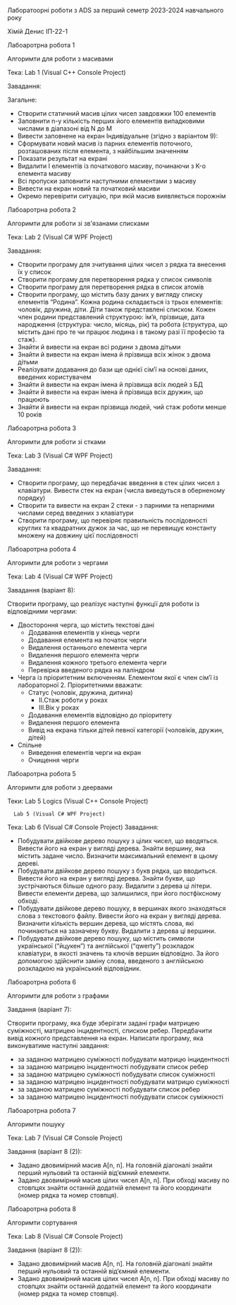 Лаборатоорні роботи з ADS за перший семетр 2023-2024 навчального року

Хімій Денис ІП-22-1

Лабоаротрна робота 1

Алгоримти для роботи з масивами

Тека: Lab 1 (Visual C++ Console Project)

Завадання:

Загальне:

- Створити статичний масив цілих чисел завдовжки 100 елементів
- Заповнити n-у кількість перших його елементів випадковими числами в діапазоні від N до M
- Вивести заповнене на екран
Індивідуальне (згідно з варіантом 9):
- Сформувати новий масив із парних елементів поточного, розташованих після елемента, з найбільшим значенням
- Показати результат на екрані
- Видалити I елементів із початкового масиву, починаючи з K-о елемента масиву
- Всі пропуски заповнити наступними елементами з масиву
- Вивести на екран новий та початковий масиви
- Окремо перевірити ситуацію, при якій масив виявляється порожнім

Лабоаротрна робота 2

Алгоримти для роботи зі зв'язанами списками

Тека: Lab 2 (Visual C# WPF Project)

Завадання:

- Створити програму для зчитування цілих чисел з рядка та внесення їх у список
- Створити програму для перетворення рядка у список символів
- Створити програму для перетворення рядка в список атомів
- Створити програму, що містить базу даних у вигляду списку елементів “Родина”. Кожна родина складається із трьох елементів: чоловік, дружина, діти. Діти також представлені списком. Кожен член родини представлений структурою: ім’я, прізвище, дата народження (структура: число, місяць, рік) та робота (структура, що містить дані про те чи працює людина і в такому разі її професію та стаж).
- Знайти й вивести на екран всі родини з двома дітьми
- Знайти й вивести на екран імена й прізвища всіх жінок з двома дітьми
- Реалізувати додавання до бази ще однієї сім’ї на основі даних, введених користувачем
- Знайти й вивести на екран імена й прізвища всіх людей з БД
- Знайти й вивести на екран імена й прізвища всіх дружин, що працюють
- Знайти й вивести на екран прізвища людей, чий стаж роботи менше 10 років

Лабоаротрна робота 3

Алгоримти для роботи зі стками

Тека: Lab 3 (Visual C# WPF Project)

Завадання:

- Створити програму, що передбачає введення в стек цілих чисел з клавіатури. Вивести стек на екран (числа виведуться в оберненому порядку)
- Створити та вивести на екран 2 стеки - з парними та непарними числами серед введених з клавіатури
- Створити програму, що перевіряє правильність послідовності круглих та квадратних дужок за час, що не перевищує константу множену на довжину цієї послідовності

Лабоаротрна робота 4

Алгоримти для роботи з чергами

Тека: Lab 4 (Visual C# WPF Project)

Завадання (варіант 8):

Створити програму, що реалізує наступні функції для роботи із відповідними чергами:

- Двостороння черга, що містить текстові дані
  - Додавання елементів у кінець черги
  - Додавання елемента на початок черги
  - Видалення останнього елемента черги
  - Видалення першого елемента черги
  - Видалення кожного третього елемента черги
  - Перевірка введеного рядка на паліндром
- Черга із пріоритетним включенням. Елементом якої є член сім’ї із лабораторної 2. Пріоритетними вважати:
  - Статус (чоловік, дружина, дитина)
    - II.Стаж роботи у роках
    - III.Вік у роках
  - Додавання елементів відповідно до пріоритету 
  - Видалення першого елемента
  - Вивід на екрана тільки дітей певної категорії (чоловіків, дружин, дітей)
- Спільне
  - Виведення елементів черги на екран
  - Очищення черги


Лабоаротрна робота 5

Алгоримти для роботи з деервами

Теки: Lab 5 Logics (Visual C++ Console Project)

      Lab 5 (Visual C# WPF Project)

Тека: Lab 6 (Visual C# Console Project)
Завадання:
- Побудувати двійкове дерево пошуку з цілих чисел, що вводяться. Вивести його на екран у вигляді дерева. Знайти вершину, яка містить задане число. Визначити максимальний елемент в цьому дереві.
- Побудувати двійкове дерево пошуку з букв рядка, що вводиться. Вивести його на екран у вигляді дерева. Знайти букви, що зустрічаються більше одного разу. Видалити з дерева ці літери. Вивести елементи дерева, що залишилися, при його постфіксному обході.
- Побудувати двійкове дерево пошуку, в вершинах якого знаходяться слова з текстового файлу. Вивести його на екран у вигляді дерева. Визначити кількість вершин дерева, що містять слова, які починаються на зазначену букву. Видалити з дерева ці вершини.
- Побудувати двійкове дерево пошуку, що містить символи української (“йцукен”) та англійської (“qwerty”) розкладок клавіатури, в якості значень та ключів вершин відповідно. За його допомогою здійснити заміну слова, введеного з англійською розкладкою на український відповідник.

Лабоаротрна робота 6

Алгоримти для роботи з графами

Завдання (варіант 7):

Створити програму, яка буде зберігати задані графи матрицею суміжності, матрицею інцидентності, списком ребер. Передбачити вивід кожного представлення на екран.
Написати програму, яка виконуватиме наступні завдання:
- за заданою матрицею суміжності побудувати матрицю інцидентності
- за заданою матрицею інцидентності побудувати список ребер
- за заданою матрицею суміжності побудувати список суміжності 
- за заданою матрицею інцидентності побудувати матрицю суміжності 
- за заданою матрицею суміжності побудувати список ребер
- за заданою матрицею інцидентності побудувати список суміжності 

Лабоаротрна робота 7

Алгоримти пошуку

Тека: Lab 7 (Visual C# Console Project)

Завдання (варіант 8 (2)):

- Задано двовимірний масив A[n, n]. На головній діагоналі знайти перший нульовий та останній від’ємний елементи.
- Задано двовимірний масив цілих чисел A[n, n]. При обході масиву по стовпцях знайти останній додатній елемент та його координати (номер рядка та номер стовпця).

Лабоаротрна робота 8

Алгоримти сортування

Тека: Lab 8 (Visual C# Console Project)

Завдання (варіант 8 (2)):

- Задано двовимірний масив A[n, n]. На головній діагоналі знайти перший нульовий та останній від’ємний елементи.
- Задано двовимірний масив цілих чисел A[n, n]. При обході масиву по стовпцях знайти останній додатній елемент та його координати (номер рядка та номер стовпця).
